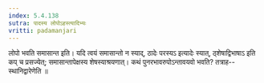 ```yaml
---
index: 5.4.138
sutra: पादस्य लोपोऽहस्त्यादिभ्यः
vritti: padamanjari
---
```


 लोपो भवति समासान्त इति। यदि त्वयं समासान्तो न स्याद्, ठादेः परस्यऽ इत्यादेः स्यात्, ठ्शेषाद्विभाषाऽ इति कप् च प्रसज्येत्; समासान्तापेक्षस्य शेषस्याश्रयणात्। कथं पुनरभावरुपोऽन्तावयवो भवति? तत्राह--स्थानिद्वारेणेति ॥